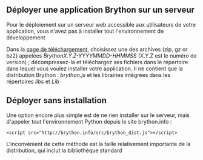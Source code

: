 Déployer une application Brython sur un serveur
-----------------------------------------------

Pour le déploiement sur un serveur web accessible aux utilisateurs de votre application, vous n'avez pas à installer tout l'environnement de développement

Dans la [page de téléchargement](https://github.com/brython-dev/brython/releases), choisissez une des archives  (zip, gz or bz2) appelées _BrythonX.Y.Z-YYYYMMDD-HHMMSS_ (X.Y.Z est le numéro de version) ; décompressez-la et téléchargez ses fichiers dans le répertoire dans lequel vous voulez installer votre application. Il ne contient que la distribution Brython : _brython.js_ et les librairies intégrées dans les répertoires _libs_ et _Lib_

Déployer sans installation
--------------------------

Une option encore plus simple est de ne rien installer sur le serveur, mais d'appeler tout l'environnement Python depuis le site brython.info :

    <script src="http://brython.info/src/brython_dist.js"></script>

L'inconvénient de cette méthode est la taille relativement importante de la distribution, qui inclut la bibliothèque standard
